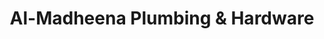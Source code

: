 ---
title: "Al-Madheena Plumbing & Hardware"
url: /ekarool/al-madheena-plumbing-und-hardware/
shop: Eisenwaren
---